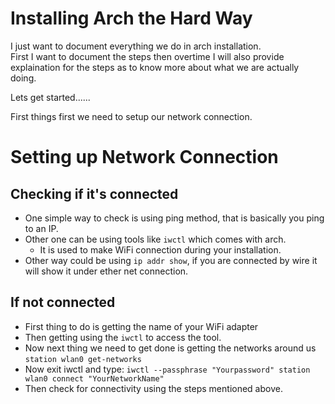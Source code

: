 # Installing Arch the Hard Way

I just want to document everything we do in arch installation.\
First I want to document the steps then overtime I will also provide explaination for the steps as to know more about what we are actually doing.

Lets get started......

First things first we need to setup our network connection.

# Setting up Network Connection

## Checking if it's connected 

- One simple way to check is using ping method, that is basically you ping to an IP.
- Other one can be using tools like `iwctl` which comes with arch.
	- It is used to make WiFi connection during your installation.
- Other way could be using `ip addr show`, if you are connected by wire it will show it under ether net connection.

## If not connected 

- First thing to do is getting the name of your WiFi adapter 
- Then getting using the `iwctl` to access the tool.
- Now next thing we need to get done is getting the networks around us 
	`station wlan0 get-networks`
- Now exit iwctl and type: 
	`iwctl --passphrase "Yourpassword" station wlan0 connect "YourNetworkName"`
- Then check for connectivity using the steps mentioned above.